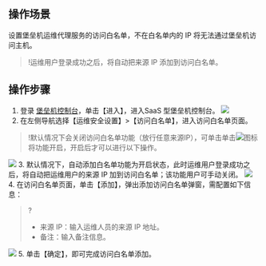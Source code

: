 ## 操作场景
设置堡垒机运维代理服务的访问白名单，不在白名单内的 IP 将无法通过堡垒机访问主机。
>!运维用户登录成功之后，将自动把来源 IP 添加到访问白名单。

## 操作步骤
1. 登录 [堡垒机控制台](https://console.cloud.tencent.com/dsgc/bh)，单击【进入】，进入SaaS 型堡垒机控制台。
![](https://main.qcloudimg.com/raw/c4d6945d8c76ed1ae7bb8821fde8b41d.png)
2. 在左侧导航选择【运维安全设置】>【访问白名单】，进入访问白名单页面。
>!默认情况下会关闭访问白名单功能（放行任意来源IP），可单击单击![](https://main.qcloudimg.com/raw/be63a18ca6d078cd8f69d654da7d2e99.png)图标将功能开启，开启后才可以进行以下操作。
>
![](https://main.qcloudimg.com/raw/e3f00efc237a488ee49d9a1a157b383d.png)
3. 默认情况下，自动添加白名单功能为开启状态，此时运维用户登录成功之后，将自动把运维用户的来源 IP 加到访问白名单；该功能用户可手动关闭。
![](https://main.qcloudimg.com/raw/0d2ed103c2f344a9c2612ff7e17fe4ba.png)
4. 在访问白名单页面，单击【添加】，弹出添加访问白名单弹窗，需配置如下信息：
>?
>- 来源 IP：输入运维人员的来源 IP 地址。
>- 备注：输入备注信息。
>
![](https://main.qcloudimg.com/raw/09492243b3426d4a5a63b8303f6f2ec4.png)
5. 单击【确定】，即可完成访问白名单添加。

